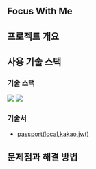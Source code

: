 ## Focus With Me

## 프로젝트 개요

## 사용 기술 스택

### 기술 스택

<img src="https://img.shields.io/badge/passport-0.5.0-34E27A?style=for-the-badge&logo=Passport&logoColor=white">
<img src="https://img.shields.io/badge/sequelize-6.8.0-52B0E7?style=for-the-badge&logo=Sequelize&logoColor=white">

### 기술서

- [passport(local,kakao,jwt)](./doc/passport.md)

## 문제점과 해결 방법
